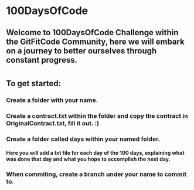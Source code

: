 # 100DaysOfCode

## Welcome to 100DaysOfCode Challenge within the GitFitCode Community, here we will embark on a journey to better ourselves through constant progress.
#
## To get started:
### Create a folder with your name.
### Create a contract.txt within the folder and copy the contract in OriginalContract.txt, fill it out. :)
### Create a folder called days within your named folder.
#### Here you will add a txt file for each day of the 100 days, explaining what was done that day and what you hope to accomplish the next day.


### When commiting, create a branch under your name to commit to. 